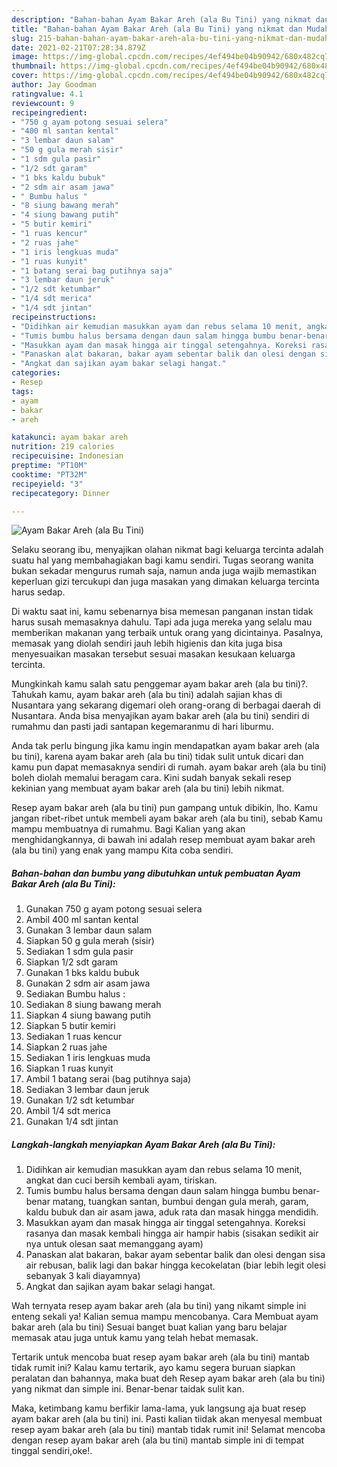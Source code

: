 ```yaml
---
description: "Bahan-bahan Ayam Bakar Areh (ala Bu Tini) yang nikmat dan Mudah Dibuat"
title: "Bahan-bahan Ayam Bakar Areh (ala Bu Tini) yang nikmat dan Mudah Dibuat"
slug: 215-bahan-bahan-ayam-bakar-areh-ala-bu-tini-yang-nikmat-dan-mudah-dibuat
date: 2021-02-21T07:28:34.879Z
image: https://img-global.cpcdn.com/recipes/4ef494be04b90942/680x482cq70/ayam-bakar-areh-ala-bu-tini-foto-resep-utama.jpg
thumbnail: https://img-global.cpcdn.com/recipes/4ef494be04b90942/680x482cq70/ayam-bakar-areh-ala-bu-tini-foto-resep-utama.jpg
cover: https://img-global.cpcdn.com/recipes/4ef494be04b90942/680x482cq70/ayam-bakar-areh-ala-bu-tini-foto-resep-utama.jpg
author: Jay Goodman
ratingvalue: 4.1
reviewcount: 9
recipeingredient:
- "750 g ayam potong sesuai selera"
- "400 ml santan kental"
- "3 lembar daun salam"
- "50 g gula merah sisir"
- "1 sdm gula pasir"
- "1/2 sdt garam"
- "1 bks kaldu bubuk"
- "2 sdm air asam jawa"
- " Bumbu halus "
- "8 siung bawang merah"
- "4 siung bawang putih"
- "5 butir kemiri"
- "1 ruas kencur"
- "2 ruas jahe"
- "1 iris lengkuas muda"
- "1 ruas kunyit"
- "1 batang serai bag putihnya saja"
- "3 lembar daun jeruk"
- "1/2 sdt ketumbar"
- "1/4 sdt merica"
- "1/4 sdt jintan"
recipeinstructions:
- "Didihkan air kemudian masukkan ayam dan rebus selama 10 menit, angkat dan cuci bersih kembali ayam, tiriskan."
- "Tumis bumbu halus bersama dengan daun salam hingga bumbu benar-benar matang, tuangkan santan, bumbui dengan gula merah, garam, kaldu bubuk dan air asam jawa, aduk rata dan masak hingga mendidih."
- "Masukkan ayam dan masak hingga air tinggal setengahnya. Koreksi rasanya dan masak kembali hingga air hampir habis (sisakan sedikit air nya untuk olesan saat memanggang ayam)"
- "Panaskan alat bakaran, bakar ayam sebentar balik dan olesi dengan sisa air rebusan, balik lagi dan bakar hingga kecokelatan (biar lebih legit olesi sebanyak 3 kali diayamnya)"
- "Angkat dan sajikan ayam bakar selagi hangat."
categories:
- Resep
tags:
- ayam
- bakar
- areh

katakunci: ayam bakar areh 
nutrition: 219 calories
recipecuisine: Indonesian
preptime: "PT10M"
cooktime: "PT32M"
recipeyield: "3"
recipecategory: Dinner

---
```



![Ayam Bakar Areh (ala Bu Tini)](https://img-global.cpcdn.com/recipes/4ef494be04b90942/680x482cq70/ayam-bakar-areh-ala-bu-tini-foto-resep-utama.jpg)

Selaku seorang ibu, menyajikan olahan nikmat bagi keluarga tercinta adalah suatu hal yang membahagiakan bagi kamu sendiri. Tugas seorang  wanita bukan sekadar mengurus rumah saja, namun anda juga wajib memastikan keperluan gizi tercukupi dan juga masakan yang dimakan keluarga tercinta harus sedap.

Di waktu  saat ini, kamu sebenarnya bisa memesan panganan instan tidak harus susah memasaknya dahulu. Tapi ada juga mereka yang selalu mau memberikan makanan yang terbaik untuk orang yang dicintainya. Pasalnya, memasak yang diolah sendiri jauh lebih higienis dan kita juga bisa menyesuaikan masakan tersebut sesuai masakan kesukaan keluarga tercinta. 



Mungkinkah kamu salah satu penggemar ayam bakar areh (ala bu tini)?. Tahukah kamu, ayam bakar areh (ala bu tini) adalah sajian khas di Nusantara yang sekarang digemari oleh orang-orang di berbagai daerah di Nusantara. Anda bisa menyajikan ayam bakar areh (ala bu tini) sendiri di rumahmu dan pasti jadi santapan kegemaranmu di hari liburmu.

Anda tak perlu bingung jika kamu ingin mendapatkan ayam bakar areh (ala bu tini), karena ayam bakar areh (ala bu tini) tidak sulit untuk dicari dan kamu pun dapat memasaknya sendiri di rumah. ayam bakar areh (ala bu tini) boleh diolah memalui beragam cara. Kini sudah banyak sekali resep kekinian yang membuat ayam bakar areh (ala bu tini) lebih nikmat.

Resep ayam bakar areh (ala bu tini) pun gampang untuk dibikin, lho. Kamu jangan ribet-ribet untuk membeli ayam bakar areh (ala bu tini), sebab Kamu mampu membuatnya di rumahmu. Bagi Kalian yang akan menghidangkannya, di bawah ini adalah resep membuat ayam bakar areh (ala bu tini) yang enak yang mampu Kita coba sendiri.

<!--inarticleads1-->

##### Bahan-bahan dan bumbu yang dibutuhkan untuk pembuatan Ayam Bakar Areh (ala Bu Tini):

1. Gunakan 750 g ayam potong sesuai selera
1. Ambil 400 ml santan kental
1. Gunakan 3 lembar daun salam
1. Siapkan 50 g gula merah (sisir)
1. Sediakan 1 sdm gula pasir
1. Siapkan 1/2 sdt garam
1. Gunakan 1 bks kaldu bubuk
1. Gunakan 2 sdm air asam jawa
1. Sediakan  Bumbu halus :
1. Sediakan 8 siung bawang merah
1. Siapkan 4 siung bawang putih
1. Siapkan 5 butir kemiri
1. Sediakan 1 ruas kencur
1. Siapkan 2 ruas jahe
1. Sediakan 1 iris lengkuas muda
1. Siapkan 1 ruas kunyit
1. Ambil 1 batang serai (bag putihnya saja)
1. Sediakan 3 lembar daun jeruk
1. Gunakan 1/2 sdt ketumbar
1. Ambil 1/4 sdt merica
1. Gunakan 1/4 sdt jintan




<!--inarticleads2-->

##### Langkah-langkah menyiapkan Ayam Bakar Areh (ala Bu Tini):

1. Didihkan air kemudian masukkan ayam dan rebus selama 10 menit, angkat dan cuci bersih kembali ayam, tiriskan.
1. Tumis bumbu halus bersama dengan daun salam hingga bumbu benar-benar matang, tuangkan santan, bumbui dengan gula merah, garam, kaldu bubuk dan air asam jawa, aduk rata dan masak hingga mendidih.
1. Masukkan ayam dan masak hingga air tinggal setengahnya. Koreksi rasanya dan masak kembali hingga air hampir habis (sisakan sedikit air nya untuk olesan saat memanggang ayam)
1. Panaskan alat bakaran, bakar ayam sebentar balik dan olesi dengan sisa air rebusan, balik lagi dan bakar hingga kecokelatan (biar lebih legit olesi sebanyak 3 kali diayamnya)
1. Angkat dan sajikan ayam bakar selagi hangat.




Wah ternyata resep ayam bakar areh (ala bu tini) yang nikamt simple ini enteng sekali ya! Kalian semua mampu mencobanya. Cara Membuat ayam bakar areh (ala bu tini) Sesuai banget buat kalian yang baru belajar memasak atau juga untuk kamu yang telah hebat memasak.

Tertarik untuk mencoba buat resep ayam bakar areh (ala bu tini) mantab tidak rumit ini? Kalau kamu tertarik, ayo kamu segera buruan siapkan peralatan dan bahannya, maka buat deh Resep ayam bakar areh (ala bu tini) yang nikmat dan simple ini. Benar-benar taidak sulit kan. 

Maka, ketimbang kamu berfikir lama-lama, yuk langsung aja buat resep ayam bakar areh (ala bu tini) ini. Pasti kalian tiidak akan menyesal membuat resep ayam bakar areh (ala bu tini) mantab tidak rumit ini! Selamat mencoba dengan resep ayam bakar areh (ala bu tini) mantab simple ini di tempat tinggal sendiri,oke!.

